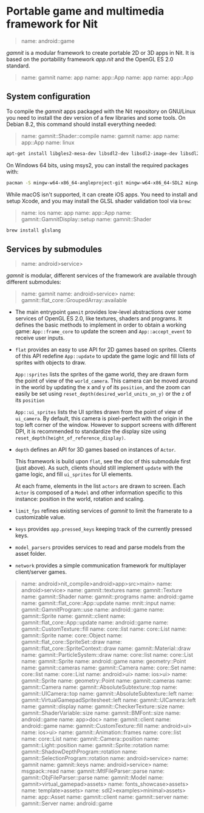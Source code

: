 # Portable game and multimedia framework for Nit

> name: android::game

_gamnit_ is a modular framework to create portable 2D or 3D apps in Nit.
It is based on the portability framework _app.nit_ and the OpenGL ES 2.0 standard.

> name: gamnit
> name: app
> name: app::App
> name: app
> name: app::App

## System configuration

To compile the _gamnit_ apps packaged with the Nit repository on GNU/Linux you need to install the dev version of a few libraries and some tools.
On Debian 8.2, this command should install everything needed:

> name: gamnit::Shader::compile
> name: gamnit
> name: app
> name: app::App
> name: linux

~~~bash
apt-get install libgles2-mesa-dev libsdl2-dev libsdl2-image-dev libsdl2-mixer-dev inkscape
~~~

On Windows 64 bits, using msys2, you can install the required packages with:

~~~bash
pacman -S mingw-w64-x86_64-angleproject-git mingw-w64-x86_64-SDL2 mingw-w64-x86_64-SDL2_image mingw-w64-x86_64-SDL2_mixer
~~~

While macOS isn't supported, it can create iOS apps.
You need to install and setup Xcode, and you may install the GLSL shader validation tool via `brew`:

> name: ios
> name: app
> name: app::App
> name: gamnit::GamnitDisplay::setup
> name: gamnit::Shader

~~~bash
brew install glslang
~~~

## Services by submodules

> name: android>service>

_gamnit_ is modular, different services of the framework are available through different submodules:

> name: gamnit
> name: android>service>
> name: gamnit::flat_core::GroupedArray::available

* The main entrypoint `gamnit` provides low-level abstractions over some services of OpenGL ES 2.0, like textures, shaders and programs.
  It defines the basic methods to implement in order to obtain a working game:
  `App::frame_core` to update the screen and `App::accept_event` to receive user inputs.

* `flat` provides an easy to use API for 2D games based on sprites.
  Clients of this API redefine `App::update` to update the game logic and fill lists of sprites with objects to draw.

  `App::sprites` lists the sprites of the game world, they are drawn form the point of view of the `world_camera`.
  This camera can be moved around in the world by updating the x and y of its `position`,
  and the zoom can easily be set using `reset_depth(desired_world_units_on_y)` or the `z` of its `position`

  `App::ui_sprites` lists the UI sprites drawn from the point of view of `ui_camera`.
  By default, this camera is pixel-perfect with the origin in the top left corner of the window.
  However to support screens with different DPI, it is recommended to standardize
  the display size using `reset_depth(height_of_reference_display)`.

* `depth` defines an API for 3D games based on instances of `Actor`.

  This framework is build upon `flat`, see the doc of this submodule first (just above).
  As such, clients should still implement `update` with the game logic, and fill `ui_sprites` for UI elements.

  At each frame, elements in the list `actors` are drawn to screen.
  Each `Actor` is composed of a `Model` and other information specific to this instance:
  position in the world, rotation and scaling.

* `limit_fps` refines existing services of _gamnit_ to limit the framerate to a customizable value.

* `keys` provides `app.pressed_keys` keeping track of the currently pressed keys.

* `model_parsers` provides services to read and parse models from the asset folder.

* `network` provides a simple communication framework for multiplayer client/server games.

> name: android>nit_compile>android>app>src>main>
> name: android>service>
> name: gamnit::textures
> name: gamnit::Texture
> name: gamnit::Shader
> name: gamnit::programs
> name: android::game
> name: gamnit::flat_core::App::update
> name: mnit::input
> name: gamnit::GamnitProgram::use
> name: android::game
> name: gamnit::Sprite
> name: gamnit::client
> name: gamnit::flat_core::App::update
> name: android::game
> name: gamnit::CustomTexture::fill
> name: core::list
> name: core::List
> name: gamnit::Sprite
> name: core::Object
> name: gamnit::flat_core::SpriteSet::draw
> name: gamnit::flat_core::SpriteContext::draw
> name: gamnit::Material::draw
> name: gamnit::ParticleSystem::draw
> name: core::list
> name: core::List
> name: gamnit::Sprite
> name: android::game
> name: geometry::Point
> name: gamnit::cameras
> name: gamnit::Camera
> name: core::Set
> name: core::list
> name: core::List
> name: android>ui>
> name: ios>ui>
> name: gamnit::Sprite
> name: geometry::Point
> name: gamnit::cameras
> name: gamnit::Camera
> name: gamnit::AbsoluteSubtexture::top
> name: gamnit::UICamera::top
> name: gamnit::AbsoluteSubtexture::left
> name: gamnit::VirtualGamepadSpritesheet::left
> name: gamnit::UICamera::left
> name: gamnit::display
> name: gamnit::CheckerTexture::size
> name: gamnit::ShaderVariable::size
> name: gamnit::BMFont::size
> name: android::game
> name: app>doc>
> name: gamnit::client
> name: android::game
> name: gamnit::CustomTexture::fill
> name: android>ui>
> name: ios>ui>
> name: gamnit::Animation::frames
> name: core::list
> name: core::List
> name: gamnit::Camera::position
> name: gamnit::Light::position
> name: gamnit::Sprite::rotation
> name: gamnit::ShadowDepthProgram::rotation
> name: gamnit::SelectionProgram::rotation
> name: android>service>
> name: gamnit
> name: gamnit::keys
> name: android>service>
> name: msgpack::read
> name: gamnit::MtlFileParser::parse
> name: gamnit::ObjFileParser::parse
> name: gamnit::Model
> name: gamnit>virtual_gamepad>assets>
> name: fonts_showcase>assets>
> name: template>assets>
> name: sdl2>examples>minimal>assets>
> name: app::Asset
> name: gamnit::client
> name: gamnit::server
> name: gamnit::Server
> name: android::game

